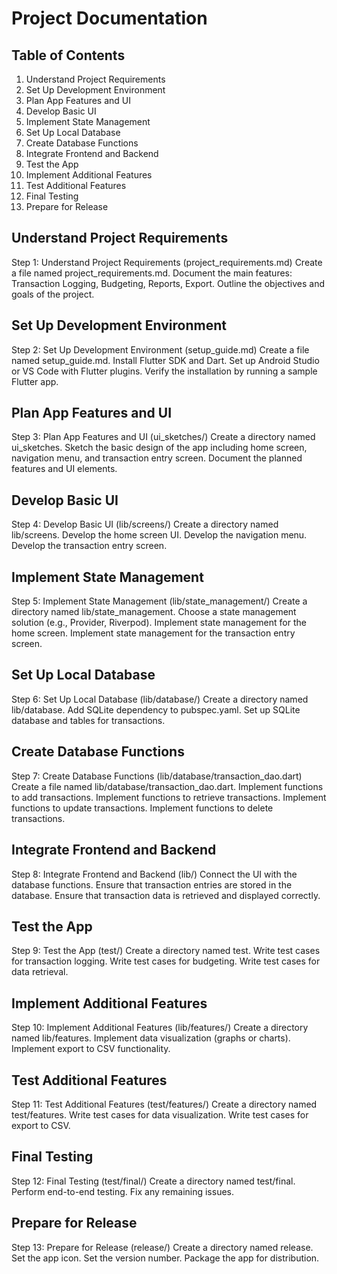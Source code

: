 # Project Documentation

## Table of Contents

1. Understand Project Requirements
2. Set Up Development Environment
3. Plan App Features and UI
4. Develop Basic UI
5. Implement State Management
6. Set Up Local Database
7. Create Database Functions
8. Integrate Frontend and Backend
9. Test the App
10. Implement Additional Features
11. Test Additional Features
12. Final Testing
13. Prepare for Release

## Understand Project Requirements

Step 1: Understand Project Requirements (project_requirements.md)
Create a file named project_requirements.md.
Document the main features: Transaction Logging, Budgeting, Reports, Export.
Outline the objectives and goals of the project.

## Set Up Development Environment

Step 2: Set Up Development Environment (setup_guide.md)
Create a file named setup_guide.md.
Install Flutter SDK and Dart.
Set up Android Studio or VS Code with Flutter plugins.
Verify the installation by running a sample Flutter app.

## Plan App Features and UI

Step 3: Plan App Features and UI (ui_sketches/)
Create a directory named ui_sketches.
Sketch the basic design of the app including home screen, navigation menu, and transaction entry screen.
Document the planned features and UI elements.

## Develop Basic UI

Step 4: Develop Basic UI (lib/screens/)
Create a directory named lib/screens.
Develop the home screen UI.
Develop the navigation menu.
Develop the transaction entry screen.

## Implement State Management

Step 5: Implement State Management (lib/state_management/)
Create a directory named lib/state_management.
Choose a state management solution (e.g., Provider, Riverpod).
Implement state management for the home screen.
Implement state management for the transaction entry screen.

## Set Up Local Database

Step 6: Set Up Local Database (lib/database/)
Create a directory named lib/database.
Add SQLite dependency to pubspec.yaml.
Set up SQLite database and tables for transactions.

## Create Database Functions

Step 7: Create Database Functions (lib/database/transaction_dao.dart)
Create a file named lib/database/transaction_dao.dart.
Implement functions to add transactions.
Implement functions to retrieve transactions.
Implement functions to update transactions.
Implement functions to delete transactions.

## Integrate Frontend and Backend

Step 8: Integrate Frontend and Backend (lib/)
Connect the UI with the database functions.
Ensure that transaction entries are stored in the database.
Ensure that transaction data is retrieved and displayed correctly.

## Test the App

Step 9: Test the App (test/)
Create a directory named test.
Write test cases for transaction logging.
Write test cases for budgeting.
Write test cases for data retrieval.

## Implement Additional Features

Step 10: Implement Additional Features (lib/features/)
Create a directory named lib/features.
Implement data visualization (graphs or charts).
Implement export to CSV functionality.

## Test Additional Features

Step 11: Test Additional Features (test/features/)
Create a directory named test/features.
Write test cases for data visualization.
Write test cases for export to CSV.

## Final Testing

Step 12: Final Testing (test/final/)
Create a directory named test/final.
Perform end-to-end testing.
Fix any remaining issues.

## Prepare for Release

Step 13: Prepare for Release (release/)
Create a directory named release.
Set the app icon.
Set the version number.
Package the app for distribution.
